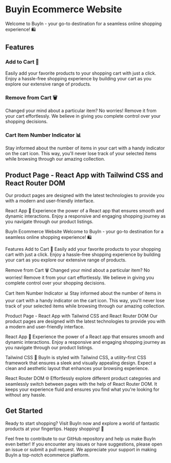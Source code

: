 # Buyin Ecommerce Website
Welcome to BuyIn - your go-to destination for a seamless online shopping experience! 🛍️

## Features

### Add to Cart 🛒

Easily add your favorite products to your shopping cart with just a click. Enjoy a hassle-free shopping experience by building your cart as you explore our extensive range of products.

### Remove from Cart 🗑️

Changed your mind about a particular item? No worries! Remove it from your cart effortlessly. We believe in giving you complete control over your shopping decisions.

### Cart Item Number Indicator 📊

Stay informed about the number of items in your cart with a handy indicator on the cart icon. This way, you'll never lose track of your selected items while browsing through our amazing collection.

## Product Page - React App with Tailwind CSS and React Router DOM
Our product pages are designed with the latest technologies to provide you with a modern and user-friendly interface.

React App 🚀
Experience the power of a React app that ensures smooth and dynamic interactions. Enjoy a responsive and engaging shopping journey as you navigate through our product listings.


BuyIn Ecommerce Website
Welcome to BuyIn - your go-to destination for a seamless online shopping experience! 🛍️

Features
Add to Cart 🛒
Easily add your favorite products to your shopping cart with just a click. Enjoy a hassle-free shopping experience by building your cart as you explore our extensive range of products.

Remove from Cart 🗑️
Changed your mind about a particular item? No worries! Remove it from your cart effortlessly. We believe in giving you complete control over your shopping decisions.

Cart Item Number Indicator 📊
Stay informed about the number of items in your cart with a handy indicator on the cart icon. This way, you'll never lose track of your selected items while browsing through our amazing collection.

Product Page - React App with Tailwind CSS and React Router DOM
Our product pages are designed with the latest technologies to provide you with a modern and user-friendly interface.

React App 🚀
Experience the power of a React app that ensures smooth and dynamic interactions. Enjoy a responsive and engaging shopping journey as you navigate through our product listings.

Tailwind CSS 💅
BuyIn is styled with Tailwind CSS, a utility-first CSS framework that ensures a sleek and visually appealing design. Expect a clean and aesthetic layout that enhances your browsing experience.

React Router DOM 🌐
Effortlessly explore different product categories and seamlessly switch between pages with the help of React Router DOM. It keeps your experience fluid and ensures you find what you're looking for without any hassle.

## Get Started
Ready to start shopping? Visit BuyIn now and explore a world of fantastic products at your fingertips. Happy shopping! 🎉

Feel free to contribute to our GitHub repository and help us make BuyIn even better! If you encounter any issues or have suggestions, please open an issue or submit a pull request. We appreciate your support in making BuyIn a top-notch ecommerce platform.

